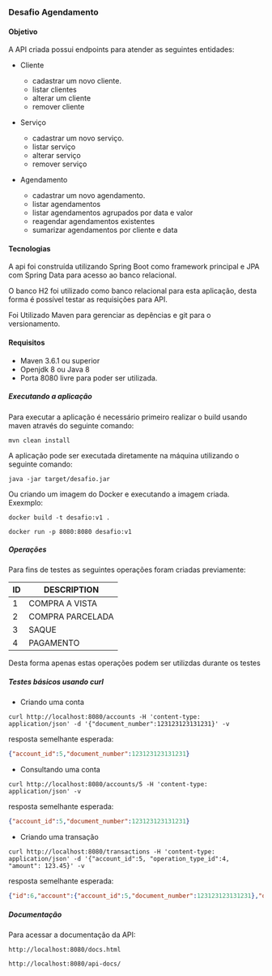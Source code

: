 ### Desafio Agendamento

#### Objetivo
A API criada possui endpoints para atender as seguintes entidades:

- Cliente

	- cadastrar um novo cliente.
	- listar clientes
	- alterar um cliente
	- remover cliente
	
- Serviço

	- cadastrar um novo serviço.
	- listar serviço
	- alterar serviço
	- remover serviço

- Agendamento

	- cadastrar um novo agendamento.
	- listar agendamentos
	- listar agendamentos agrupados por data e valor
	- reagendar agendamentos existentes
	- sumarizar agendamentos por cliente e data
		
#### Tecnologias

A api foi construída utilizando Spring Boot como framework principal e JPA com Spring Data para acesso ao banco relacional.

O banco H2 foi utilizado como banco relacional para esta aplicação, desta forma é possível testar as requisições para API. 

Foi Utilizado Maven para gerenciar as depências e git para o versionamento.

#### Requisitos
- Maven 3.6.1 ou superior
- Openjdk 8 ou Java 8
- Porta 8080 livre para poder ser utilizada.


##### Executando a aplicação
Para executar a aplicação é necessário primeiro realizar o build usando maven através do seguinte comando:

```
mvn clean install
```
A aplicação pode ser executada diretamente na máquina utilizando o seguinte comando:

```
java -jar target/desafio.jar
```

Ou criando um imagem do Docker e executando a imagem criada. Exexmplo:

```
docker build -t desafio:v1 .

docker run -p 8080:8080 desafio:v1

```

##### Operações
Para fins de testes as seguintes operações foram criadas previamente:

| ID | DESCRIPTION |
|---|---|
| 1 | COMPRA A VISTA |
| 2 | COMPRA PARCELADA |
| 3 | SAQUE |
| 4 | PAGAMENTO |


Desta forma apenas estas operações podem ser utilizdas durante os testes 
 

##### Testes básicos usando curl

- Criando uma conta

```
curl http://localhost:8080/accounts -H 'content-type: application/json' -d '{"document_number":123123123131231}' -v
```
resposta semelhante esperada: 

```json
{"account_id":5,"document_number":123123123131231}
```

- Consultando uma conta

```
curl http://localhost:8080/accounts/5 -H 'content-type: application/json' -v
```

resposta semelhante esperada: 

```json
{"account_id":5,"document_number":123123123131231}
```

- Criando uma transação

```
curl http://localhost:8080/transactions -H 'content-type: application/json' -d '{"account_id":5, "operation_type_id":4, "amount": 123.45}' -v
```
resposta semelhante esperada:

```json
{"id":6,"account":{"account_id":5,"document_number":123123123131231},"operationType":{"id":4,"description":"PAGAMENTO","debt":false},"amount":123.45,"eventDate":"2021-09-07T01:01:02.935+00:00"}
```

##### Documentação
Para acessar a documentação da API:

```
http://localhost:8080/docs.html

http://localhost:8080/api-docs/

```